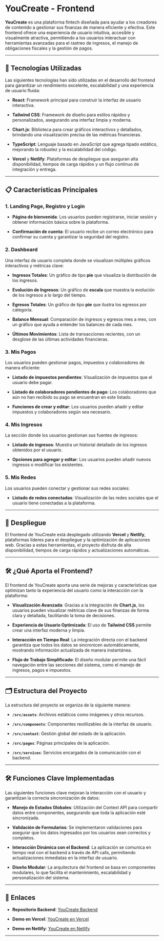 # YouCreate - Frontend

**YouCreate** es una plataforma fintech diseñada para ayudar a los creadores de contenido a gestionar sus finanzas de manera eficiente y efectiva. Este frontend ofrece una experiencia de usuario intuitiva, accesible y visualmente atractiva, permitiendo a los usuarios interactuar con herramientas avanzadas para el rastreo de ingresos, el manejo de obligaciones fiscales y la gestión de pagos.

---

## 🚀 Tecnologías Utilizadas

Las siguientes tecnologías han sido utilizadas en el desarrollo del frontend para garantizar un rendimiento excelente, escalabilidad y una experiencia de usuario fluida:

- **React**: Framework principal para construir la interfaz de usuario interactiva.

- **Tailwind CSS**: Framework de diseño para estilos rápidos y personalizados, asegurando una interfaz limpia y moderna.

- **Chart.js**: Biblioteca para crear gráficos interactivos y detallados, brindando una visualización precisa de las métricas financieras.

- **TypeScript**: Lenguaje basado en JavaScript que agrega tipado estático, mejorando la robustez y la escalabilidad del código.

- **Vercel** y **Netlify**: Plataformas de despliegue que aseguran alta disponibilidad, tiempos de carga rápidos y un flujo continuo de integración y entrega.



---

## 📋 Características Principales

### 1. **Landing Page, Registro y Login**

   - **Página de bienvenida**: Los usuarios pueden registrarse, iniciar sesión y obtener información básica sobre la plataforma.

   - **Confirmación de cuenta**: El usuario recibe un correo electrónico para confirmar su cuenta y garantizar la seguridad del registro.

### 2. **Dashboard**
   Una interfaz de usuario completa donde se visualizan múltiples gráficos interactivos y métricas clave:

   - **Ingresos Totales**: Un gráfico de tipo **pie** que visualiza la distribución de los ingresos.

   - **Evolución de Ingresos**: Un gráfico de **escala** que muestra la evolución de los ingresos a lo largo del tiempo.

   - **Egresos Totales**: Un gráfico de tipo **pie** que ilustra los egresos por categoría.

   - **Balance Mensual**: Comparación de ingresos y egresos mes a mes, con un gráfico que ayuda a entender los balances de cada mes.

   - **Últimos Movimientos**: Lista de transacciones recientes, con un desglose de las últimas actividades financieras.

### 3. **Mis Pagos**
   Los usuarios pueden gestionar pagos, impuestos y colaboradores de manera eficiente:

   - **Listado de impuestos pendientes**: Visualización de impuestos que el usuario debe pagar.

   - **Listado de colaboradores pendientes de pago**: Los colaboradores que aún no han recibido su pago se encuentran en este listado.

   - **Funciones de crear y editar**: Los usuarios pueden añadir y editar impuestos y colaboradores según sea necesario.

### 4. **Mis Ingresos**
   La sección donde los usuarios gestionan sus fuentes de ingresos:

   - **Listado de ingresos**: Muestra un historial detallado de los ingresos obtenidos por el usuario.

   - **Opciones para agregar y editar**: Los usuarios pueden añadir nuevos ingresos o modificar los existentes.


### 5. **Mis Redes**
   Los usuarios pueden conectar y gestionar sus redes sociales:

   - **Listado de redes conectadas**: Visualización de las redes sociales que el usuario tiene conectadas a la plataforma.

---

## 🔄 Despliegue

El frontend de YouCreate está desplegado utilizando **Vercel** y **Netlify**, plataformas líderes para el despliegue y la optimización de aplicaciones web. Gracias a estas herramientas, el proyecto disfruta de alta disponibilidad, tiempos de carga rápidos y actualizaciones automáticas.

---

## 🛠️ ¿Qué Aporta el Frontend?

El frontend de YouCreate aporta una serie de mejoras y características que optimizan tanto la experiencia del usuario como la interacción con la plataforma:

- **Visualización Avanzada**: Gracias a la integración de **Chart.js**, los usuarios pueden visualizar métricas clave de sus finanzas de forma clara y detallada, facilitando la toma de decisiones.

- **Experiencia de Usuario Optimizada**: El uso de **Tailwind CSS** permite crear una interfaz moderna y limpia.

- **Interacción en Tiempo Real**: La integración directa con el backend garantiza que todos los datos se sincronicen automáticamente, mostrando información actualizada de manera instantánea.

- **Flujo de Trabajo Simplificado**: El diseño modular permite una fácil navegación entre las secciones del sistema, como el manejo de ingresos, pagos e impuestos.


---


## 🗂️ Estructura del Proyecto

La estructura del proyecto se organiza de la siguiente manera:

- **`/src/assets`**: Archivos estáticos como imágenes y otros recursos.

- **`/src/components`**: Componentes reutilizables de la interfaz de usuario.

- **`/src/context`**: Gestión global del estado de la aplicación.

- **`/src/pages`**: Páginas principales de la aplicación.

- **`/src/services`**: Servicios encargados de la comunicación con el backend.

---

## 🛠️ Funciones Clave Implementadas

Las siguientes funciones clave mejoran la interacción con el usuario y garantizan la correcta sincronización de datos:

- **Manejo de Estados Globales**: Utilización del Context API para compartir datos entre componentes, asegurando que toda la aplicación esté sincronizada.

- **Validación de Formularios**: Se implementaron validaciones para asegurar que los datos ingresados por los usuarios sean correctos y completos.

- **Interacción Dinámica con el Backend**: La aplicación se comunica en tiempo real con el backend a través de API calls, permitiendo actualizaciones inmediatas en la interfaz de usuario.

- **Diseño Modular**: La arquitectura del frontend se basa en componentes modulares, lo que facilita el mantenimiento, escalabilidad y personalización del sistema.

---

## 🔗 Enlaces

- **Repositorio Backend**: [YouCreate Backend](https://github.com/igrowker/i004-youcreate-back)

- **Demo en Vercel**: [YouCreate en Vercel](https://i004-youcreate-front.vercel.app/)

- **Demo en Netlify**: [YouCreate en Netlify](https://youcreate.netlify.app/)

---
